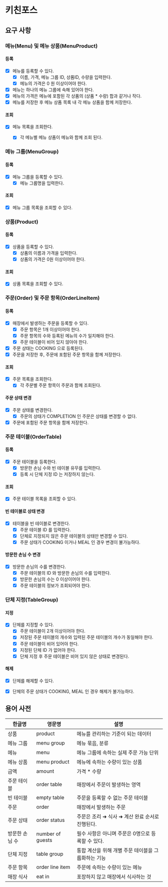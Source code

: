 # 키친포스

## 요구 사항
### 메뉴(Menu) 및 메뉴 상품(MenuProduct)
#### 등록
* [x] 메뉴를 등록할 수 있다.
  * [x] 이름, 가격, 메뉴 그룹 ID, 상품ID, 수량을 입력한다.
  * [x] 메뉴의 가격은 0 원 이상이어야 한다.
* [x] 메뉴는 하나의 메뉴 그룹에 속해 있어야 한다.
* [x] 메뉴의 가격은 메뉴에 포함된 각 상품의 (상품 * 수량) 합과 같거나 작다.
* [x] 메뉴를 저장한 후 메뉴 상품 목록 내 각 메뉴 상품을 함께 저장한다.

#### 조회
* [x] 메뉴 목록을 조회한다.
  * [x] 각 메뉴별 메뉴 상품이 메뉴와 함께 조회 된다.


### 메뉴 그룹(MenuGroup)
#### 등록
* [x] 메뉴 그룹을 등록할 수 있다.
  * [x] 메뉴 그룹명을 입력한다.

#### 조회
* [x] 메뉴 그룹 목록을 조회할 수 있다.

### 상품(Product)
#### 등록
* [x] 상품을 등록할 수 있다.
  * [x] 상품의 이름과 가격을 입력한다.
  * [x] 상품의 가격은 0원 이상이어야 한다.

#### 조회
* [x] 상품 목록을 조회할 수 있다.


### 주문(Order) 및 주문 항목(OrderLineItem)
#### 등록
* [x] 매장에서 발생하는 주문을 등록할 수 있다.
  * [x] 주문 항목은 1개 이상이어야 한다.
  * [x] 주문 항목의 수와 등록된 메뉴의 수가 일치해야 한다.
  * [x] 주문 테이블이 비어 있지 않아야 한다.
* [x] 주문 상태는 COOKING 으로 등록된다.
* [x] 주문을 저장한 후, 주문에 포함된 주문 항목을 함께 저장한다. 

#### 조회
* [x] 주문 목록을 조회한다.
  * [x] 각 주문별 주문 항목이 주문과 함께 조회된다.

#### 주문 상태 변경
* [x] 주문 상태를 변경한다.
  * [x] 주문의 상태가 COMPLETION 인 주문은 상태를 변경할 수 없다.
* [x] 주문에 포함된 주문 항목을 함께 저장한다.

### 주문 테이블(OrderTable)
#### 등록
* [x] 주문 테이블을 등록한다.
  * [x] 방문한 손님 수와 빈 테이블 유무를 입력한다.
  * [x] 등록 시 단체 지정 ID 는 저장하지 않는다.

#### 조회
* [x] 주문 테이블 목록을 조회할 수 있다.

#### 빈 테이블로 상태 변경
* [x] 테이블을 빈 테이블로 변경한다.
  * [x] 주문 테이블 ID 를 입력한다.
  * [x] 단체로 지정되지 않은 주문 테이블의 상태만 변경할 수 있다.
  * [x] 주문 상태가 COOKING 이거나 MEAL 인 경우 변경이 불가능하다.

#### 방문한 손님 수 변경
* [x] 방문한 손님의 수를 변경한다.
  * [x] 주문 테이블의 ID 와 방문한 손님의 수를 입력한다.
  * [x] 방문한 손님의 수는 0 이상이어야 한다.
  * [x] 주문 테이블의 정보가 조회되어야 한다.

### 단체 지정(TableGroup)
#### 지정
* [x] 단체를 지정할 수 있다.
  * [x] 주문 테이블이 2개 이상이어야 한다.
  * [x] 저장된 주문 테이블의 개수와 입력된 주문 테이블의 개수가 동일해야 한다.
  * [x] 주문 테이블이 비어 있어야 한다.
  * [x] 지정된 단체 ID 가 없어야 한다.
  * [x] 단체 지정 후 주문 테이블은 비어 있지 않은 상태로 변경된다.
  
#### 해제
* [x] 단체를 해제할 수 있다.
* [x] 단체의 주문 상태가 COOKING, MEAL 인 경우 해제가 불가능하다.


## 용어 사전

| 한글명 | 영문명 | 설명 |
| --- | --- | --- |
| 상품 | product | 메뉴를 관리하는 기준이 되는 데이터 |
| 메뉴 그룹 | menu group | 메뉴 묶음, 분류 |
| 메뉴 | menu | 메뉴 그룹에 속하는 실제 주문 가능 단위 |
| 메뉴 상품 | menu product | 메뉴에 속하는 수량이 있는 상품 |
| 금액 | amount | 가격 * 수량 |
| 주문 테이블 | order table | 매장에서 주문이 발생하는 영역 |
| 빈 테이블 | empty table | 주문을 등록할 수 없는 주문 테이블 |
| 주문 | order | 매장에서 발생하는 주문 |
| 주문 상태 | order status | 주문은 조리 ➜ 식사 ➜ 계산 완료 순서로 진행된다. |
| 방문한 손님 수 | number of guests | 필수 사항은 아니며 주문은 0명으로 등록할 수 있다. |
| 단체 지정 | table group | 통합 계산을 위해 개별 주문 테이블을 그룹화하는 기능 |
| 주문 항목 | order line item | 주문에 속하는 수량이 있는 메뉴 |
| 매장 식사 | eat in | 포장하지 않고 매장에서 식사하는 것 |
